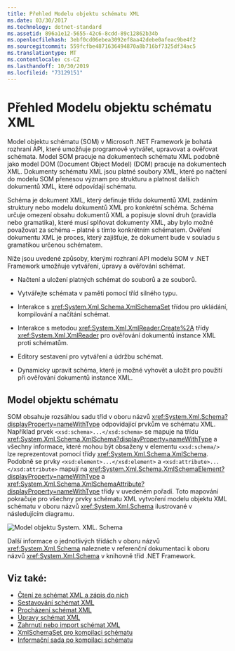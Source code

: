 ```yaml
---
title: Přehled Modelu objektu schématu XML
ms.date: 03/30/2017
ms.technology: dotnet-standard
ms.assetid: 896a1e12-5655-42c6-8cdd-89c12862b34b
ms.openlocfilehash: 3ebf0cd06ebea3092ef8aa42debe0afeac9be4f2
ms.sourcegitcommit: 559fcfbe4871636494870a8b716bf7325df34ac5
ms.translationtype: MT
ms.contentlocale: cs-CZ
ms.lasthandoff: 10/30/2019
ms.locfileid: "73129151"
---
```

# <a name="xml-schema-object-model-overview"></a>Přehled Modelu objektu schématu XML
Model objektu schématu (SOM) v Microsoft .NET Framework je bohatá rozhraní API, které umožňuje programově vytvářet, upravovat a ověřovat schémata. Model SOM pracuje na dokumentech schématu XML podobně jako model DOM (Document Object Model) (DOM) pracuje na dokumentech XML. Dokumenty schématu XML jsou platné soubory XML, které po načtení do modelu SOM přenesou význam pro strukturu a platnost dalších dokumentů XML, které odpovídají schématu.  
  
 Schéma je dokument XML, který definuje třídu dokumentů XML zadáním struktury nebo modelu dokumentů XML pro konkrétní schéma. Schéma určuje omezení obsahu dokumentů XML a popisuje slovní druh (pravidla nebo gramatika), které musí splňovat dokumenty XML, aby bylo možné považovat za schéma – platné s tímto konkrétním schématem. Ověření dokumentu XML je proces, který zajišťuje, že dokument bude v souladu s gramatikou určenou schématem.  
  
 Níže jsou uvedené způsoby, kterými rozhraní API modelu SOM v .NET Framework umožňuje vytváření, úpravy a ověřování schémat.  
  
- Načtení a uložení platných schémat do souborů a ze souborů.  
  
- Vytvářejte schémata v paměti pomocí tříd silného typu.  
  
- Interakce s <xref:System.Xml.Schema.XmlSchemaSet> třídou pro ukládání, kompilování a načítání schémat.  
  
- Interakce s metodou <xref:System.Xml.XmlReader.Create%2A> třídy <xref:System.Xml.XmlReader> pro ověřování dokumentů instance XML proti schématům.  
  
- Editory sestavení pro vytváření a údržbu schémat.  
  
- Dynamicky upravit schéma, které je možné vyhovět a uložit pro použití při ověřování dokumentů instance XML.  
  
## <a name="the-schema-object-model"></a>Model objektu schématu  
 SOM obsahuje rozsáhlou sadu tříd v oboru názvů <xref:System.Xml.Schema?displayProperty=nameWithType> odpovídající prvkům ve schématu XML. Například prvek `<xsd:schema>...</xsd:schema>` se mapuje na třídu <xref:System.Xml.Schema.XmlSchema?displayProperty=nameWithType> a všechny informace, které mohou být obsaženy v elementu `<xsd:schema/>` lze reprezentovat pomocí třídy <xref:System.Xml.Schema.XmlSchema>. Podobně se prvky `<xsd:element>...</xsd:element>` a `<xsd:attribute>...</xsd:attribute>` mapují na <xref:System.Xml.Schema.XmlSchemaElement?displayProperty=nameWithType> a <xref:System.Xml.Schema.XmlSchemaAttribute?displayProperty=nameWithType> třídy v uvedeném pořadí. Toto mapování pokračuje pro všechny prvky schématu XML vytvoření modelu objektu XML schématu v oboru názvů <xref:System.Xml.Schema> ilustrované v následujícím diagramu.  
  
 ![Model objektu System. XML. Schema](./media/xml-schema-object-model-overview/xml-schema-object-model.gif)  
  
 Další informace o jednotlivých třídách v oboru názvů <xref:System.Xml.Schema> naleznete v referenční dokumentaci k oboru názvů <xref:System.Xml.Schema> v knihovně tříd .NET Framework.  
  
## <a name="see-also"></a>Viz také:

- [Čtení ze schémat XML a zápis do nich](../../../../docs/standard/data/xml/reading-and-writing-xml-schemas.md)
- [Sestavování schémat XML](../../../../docs/standard/data/xml/building-xml-schemas.md)
- [Procházení schémat XML](../../../../docs/standard/data/xml/traversing-xml-schemas.md)
- [Úpravy schémat XML](../../../../docs/standard/data/xml/editing-xml-schemas.md)
- [Zahrnutí nebo import schémat XML](../../../../docs/standard/data/xml/including-or-importing-xml-schemas.md)
- [XmlSchemaSet pro kompilaci schématu](../../../../docs/standard/data/xml/xmlschemaset-for-schema-compilation.md)
- [Informační sada po kompilaci schématu](../../../../docs/standard/data/xml/post-schema-compilation-infoset.md)
